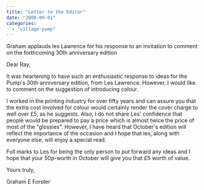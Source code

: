 ```yaml
---
title: "Letter to the Editor"
date: "2008-09-01"
categories: 
  - "village-pump"
---
```


Graham applauds les Lawrence for his response to an invitation to comment on the forthcoming 30th anniversary edition

Dear Ray,

It was heartening to have such an enthusiastic response to ideas for the Pump's 30th anniversary edition, from Les Lawrence. However, I would like to comment on the suggestion of introducing colour.

I worked in the printing industry for over fifty years and can assure you that the extra cost involved for colour would certainly render the cover charge to well over £5, as he suggests. Also, I do not share Les' confidence that people would be prepared to pay a price which is almost twice the price of most of the "glossies". However, I have heard that October's edition will reflect the importance of the occasion and I hope that les, along with everyone else, will enjoy a special read.

Full marks to Les for being the only person to put forward any ideas and I hope that your 50p-worth in October will give you that £5 worth of value.

Yours truly,

Graham E Forster
